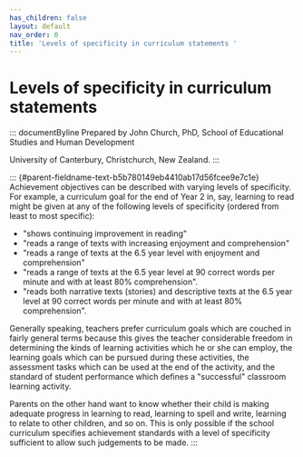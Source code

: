 ```yaml
---
has_children: false
layout: default
nav_order: 0
title: 'Levels of specificity in curriculum statements '
---
```

# Levels of specificity in curriculum statements 


::: documentByline
Prepared by John Church, PhD, School of Educational Studies and Human
Development

University of Canterbury, Christchurch, New Zealand.
:::

::: {#parent-fieldname-text-b5b780149eb4410ab17d56fcee9e7c1e}
Achievement objectives can be described with varying levels of
specificity. For example, a curriculum goal for the end of Year 2 in,
say, learning to read might be given at any of the following levels of
specificity (ordered from least to most specific):

-   "shows continuing improvement in reading"
-   "reads a range of texts with increasing enjoyment and comprehension"
-   "reads a range of texts at the 6.5 year level with enjoyment and
    comprehension"
-   "reads a range of texts at the 6.5 year level at 90 correct words
    per minute and with at least 80% comprehension".
-   "reads both narrative texts (stories) and descriptive texts at the
    6.5 year level at 90 correct words per minute and with at least 80%
    comprehension".

Generally speaking, teachers prefer curriculum goals which are couched
in fairly general terms because this gives the teacher considerable
freedom in determining the kinds of learning activities which he or she
can employ, the learning goals which can be pursued during these
activities, the assessment tasks which can be used at the end of the
activity, and the standard of student performance which defines a
"successful" classroom learning activity.

Parents on the other hand want to know whether their child is making
adequate progress in learning to read, learning to spell and write,
learning to relate to other children, and so on. This is only possible
if the school curriculum specifies achievement standards with a level of
specificity sufficient to allow such judgements to be made.
:::
